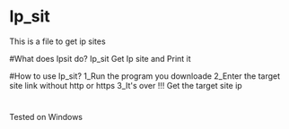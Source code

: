 # Ip_sit
This is a file to get ip sites

#What does Ipsit do?
Ip_sit Get Ip site and Print it

#How to use Ip_sit?
1_Run the program you downloade
2_Enter the target site link without http or https
3_It's over !!! Get the target site ip

#
Tested on Windows
